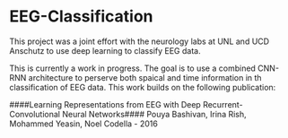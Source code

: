 # EEG-Classification
This project was a joint effort with the neurology labs at UNL and UCD Anschutz to use deep learning to classify EEG data.

This is currently a work in progress. The goal is to use a combined CNN-RNN architecture to perserve both spaical and time information in th classification of EEG data. This work builds on the following publication:

####Learning Representations from EEG with Deep Recurrent-Convolutional Neural Networks#### 
Pouya Bashivan, Irina Rish, Mohammed Yeasin, Noel Codella - 2016
